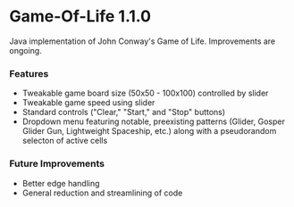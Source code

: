 # Game-Of-Life 1.1.0
Java implementation of John Conway's Game of Life. Improvements are ongoing.

### Features
- Tweakable game board size (50x50 - 100x100) controlled by slider
- Tweakable game speed using slider
- Standard controls ("Clear," "Start," and "Stop" buttons)
- Dropdown menu featuring notable, preexisting patterns (Glider, Gosper Glider Gun, Lightweight Spaceship, etc.) along with a pseudorandom selecton of active cells

### Future Improvements
- Better edge handling
- General reduction and streamlining of code
